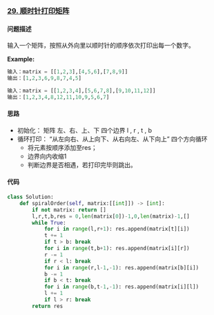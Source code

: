 ### [29. 顺时针打印矩阵](https://leetcode-cn.com/problems/shun-shi-zhen-da-yin-ju-zhen-lcof/)

#### 问题描述
输入一个矩阵，按照从外向里以顺时针的顺序依次打印出每一个数字。

**Example:**
```python
输入：matrix = [[1,2,3],[4,5,6],[7,8,9]]
输出：[1,2,3,6,9,8,7,4,5]

输入：matrix = [[1,2,3,4],[5,6,7,8],[9,10,11,12]]
输出：[1,2,3,4,8,12,11,10,9,5,6,7]
```

#### 思路
- 初始化： 矩阵 左、右、上、下 四个边界 l , r , t , b
- 循环打印： “从左向右、从上向下、从右向左、从下向上” 四个方向循环
    - 将元素按顺序添加至res；
    - 边界向内收缩1
    - 判断边界是否相遇，若打印完毕则跳出。
#### 代码

```python
class Solution:
    def spiralOrder(self, matrix:[[int]]) -> [int]:
        if not matrix: return []
        l,r,t,b,res = 0,len(matrix[0])-1,0,len(matrix)-1,[]
        while True:
            for i in range(l,r+1): res.append(matrix[t][i])
            t += 1
            if t > b: break
            for i in range(t,b+1): res.append(matrix[i][r])
            r -= 1
            if r < l: break
            for i in range(r,l-1,-1): res.append(matrix[b][i])
            b -= 1
            if b < t: break
            for i in range(b,t-1,-1): res.append(matrix[i][l])
            l += 1
            if l > r: break
        return res
```